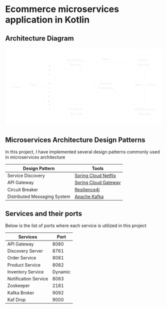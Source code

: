 # Ecommerce microservices application in Kotlin

## Architecture Diagram

![Architecture Diagram](architecture-diagram.png)

## Microservices Architecture Design Patterns

In this project, I have implemented several design patterns commonly used in microservices architecture

| Design Pattern               | Tools                                                                   |
|------------------------------|-------------------------------------------------------------------------|
| Service Discovery            | [Spring Cloud Netflix](https://spring.io/projects/spring-cloud-netflix) |
| API Gateway                  | [Spring Cloud Gateway](https://spring.io/projects/spring-cloud-gateway) |
| Circuit Breaker              | [Resilience4j](https://resilience4j.readme.io/docs/getting-startedy)    |
| Distributed Messaging System | [Apache Kafka](https://kafka.apache.org/)                               |

## Services and their ports

Below is the list of ports where each service is utilized in this project

| Services             | Port    |
|----------------------|---------|
| API Gateway          | 8080    |
| Discovery Server     | 8761    |
| Order Service        | 8081    |
| Product Service      | 8082    |
| Inventory Service    | Dynamic |
| Notification Service | 8083    |
| Zookeeper            | 2181    |
| Kafka Broker         | 9092    |
| Kaf Drop             | 9000    |